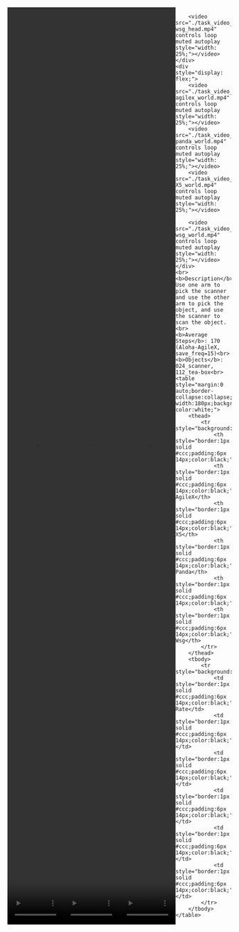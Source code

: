 <!DOCTYPE html>
<html lang="en">
<body>
    <div style="display: flex;">
        <video src="./task_video_clean/scan_object/aloha-agilex_head.mp4" controls loop muted autoplay style="width: 25%;"></video>
        <video src="./task_video_clean/scan_object/franka-panda_head.mp4" controls loop muted autoplay style="width: 25%;"></video>
        <video src="./task_video_clean/scan_object/ARX-X5_head.mp4" controls loop muted autoplay style="width: 25%;"></video>
        
        <video src="./task_video_clean/scan_object/ur5-wsg_head.mp4" controls loop muted autoplay style="width: 25%;"></video>
    </div>
    <div style="display: flex;">
        <video src="./task_video_clean/scan_object/aloha-agilex_world.mp4" controls loop muted autoplay style="width: 25%;"></video>
        <video src="./task_video_clean/scan_object/franka-panda_world.mp4" controls loop muted autoplay style="width: 25%;"></video>
        <video src="./task_video_clean/scan_object/ARX-X5_world.mp4" controls loop muted autoplay style="width: 25%;"></video>
        
        <video src="./task_video_clean/scan_object/ur5-wsg_world.mp4" controls loop muted autoplay style="width: 25%;"></video>
    </div>
    <br><b>Description</b>: Use one arm to pick the scanner and use the other arm to pick the object, and use the scanner to scan the object.<br>
    <b>Average Steps</b>: 170 (Aloha-AgileX, save_freq=15)<br>
    <b>Objects</b>: 024_scanner, 112_tea-box<br>
    <table style="margin:0 auto;border-collapse:collapse;width:auto;min-width:180px;background-color:white;">
        <thead>
            <tr style="background:#f0f0f0;">
                <th style="border:1px solid #ccc;padding:6px 14px;color:black;">Embodiments</th>
                <th style="border:1px solid #ccc;padding:6px 14px;color:black;">Aloha-AgileX</th>
                <th style="border:1px solid #ccc;padding:6px 14px;color:black;">ARX-X5</th>
                <th style="border:1px solid #ccc;padding:6px 14px;color:black;">Franka-Panda</th>
                <th style="border:1px solid #ccc;padding:6px 14px;color:black;">Piper</th>
                <th style="border:1px solid #ccc;padding:6px 14px;color:black;">UR5-Wsg</th>
            </tr>
        </thead>
        <tbody>
            <tr style="background:white;">
                <td style="border:1px solid #ccc;padding:6px 14px;color:black;">Success Rate</td>
                <td style="border:1px solid #ccc;padding:6px 14px;color:black;">24%</td>
                <td style="border:1px solid #ccc;padding:6px 14px;color:black;">45%</td>
                <td style="border:1px solid #ccc;padding:6px 14px;color:black;">26%</td>
                <td style="border:1px solid #ccc;padding:6px 14px;color:black;">0%</td>
                <td style="border:1px solid #ccc;padding:6px 14px;color:black;">19%</td>
            </tr>
        </tbody>
    </table>
</body>
</html>
